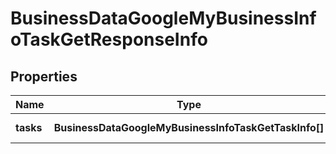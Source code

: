 # BusinessDataGoogleMyBusinessInfoTaskGetResponseInfo

## Properties

| Name | Type | Description | Notes |
|------------ | ------------- | ------------- | -------------|
**tasks** | **BusinessDataGoogleMyBusinessInfoTaskGetTaskInfo[]** | array of tasks |[optional]|